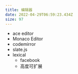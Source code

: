 ```yaml
---
title: 编辑器
date: 2022-04-29T06:59:23.434Z
size: 97
---
```

- ace editor
- Monaco Editor
- codemirror
- slate.js
- lexical
  - facebook
  - 高度可扩展

